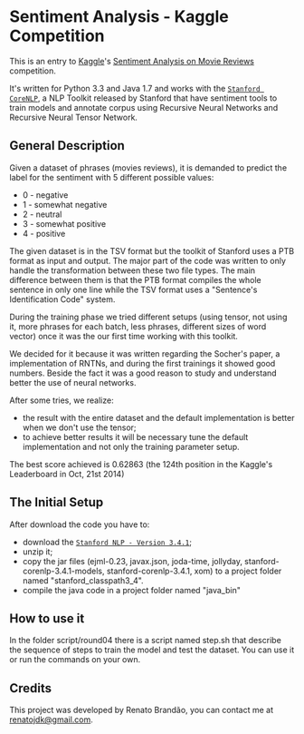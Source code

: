 Sentiment Analysis - Kaggle Competition
===================================

This is an entry to [Kaggle](http://www.kaggle.com/)'s
[Sentiment Analysis on Movie Reviews](http://www.kaggle.com/c/sentiment-analysis-on-movie-reviews)
competition.

It's written for Python 3.3 and Java 1.7 and works with the [`Stanford CoreNLP`](http://nlp.stanford.edu/software/corenlp.shtml),
a NLP Toolkit released by Stanford that have sentiment tools to train models and annotate corpus using Recursive Neural Networks
and Recursive Neural Tensor Network.


General Description
-----------------

Given a dataset of phrases (movies reviews), it is demanded to predict the label for the sentiment with 5 different possible values:

- 0 - negative
- 1 - somewhat negative
- 2 - neutral
- 3 - somewhat positive
- 4 - positive

The given dataset is in the TSV format but the toolkit of Stanford uses a PTB format as input and output. The major part of the code
was written to only handle the transformation between these two file types. The main difference between them is that the PTB format
compiles the whole sentence in only one line while the TSV format uses a "Sentence's Identification Code" system.

During the training phase we tried different setups (using tensor, not using it, more phrases for each batch, less phrases, different
sizes of word vector)  once it was the our first time working with this toolkit.

We decided for it because it was written regarding the Socher's paper, a implementation of RNTNs, and during the first trainings it
showed good numbers. Beside the fact it was a good reason to study and understand better the use of neural networks.

After some tries, we realize:

- the result with the entire dataset and the default implementation is better when we don't use the tensor;
- to achieve better results it will be necessary tune the default implementation and not only the training parameter setup.

The best score achieved is 0.62863 (the 124th position in the Kaggle's Leaderboard in Oct, 21st 2014)


The Initial Setup
-------------

After download the code you have to:

- download the [`Stanford NLP - Version 3.4.1`](http://nlp.stanford.edu/software/stanford-corenlp-full-2014-08-27.zip);
- unzip it;
- copy the jar files (ejml-0.23, javax.json, joda-time, jollyday, stanford-corenlp-3.4.1-models, stanford-corenlp-3.4.1, xom) to
a project folder named "stanford_classpath3_4".
- compile the java code in a project folder named "java_bin"


How to use it
-------------

In the folder script/round04 there is a script named step.sh that describe the sequence of steps to train the model and test 
the dataset. You can use it or run the commands on your own.


Credits
---------

This project was developed by Renato Brandão, you can contact me at
<renatojdk@gmail.com>.

